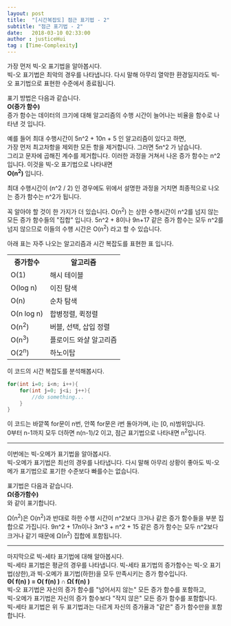 ```yaml
---
layout: post
title:  "[시간복잡도] 점근 표기법 - 2"
subtitle: "점근 표기법 - 2"
date:   2018-03-10 02:33:00
author : justiceHui
tag : [Time-Complexity]
---
```


가장 먼저 빅-오 표기법을 알아봅시다.<br>
빅-오 표기법은 최악의 경우를 나타냅니다. 다시 말해 아무리 열악한 환경일지라도 빅-오 표기법으로 표현한 수준에서 종료됩니다.

표기 방법은 다음과 같습니다.<br>
<b>O(증가 함수)</b><br>
증가 함수는 데이터의 크기에 대해 알고리즘의 수행 시간이 늘어나는 비율을 함수로 나타낸 것 입니다.

예를 들어 최대 수행시간이 5n^2 + 10n + 5 인 알고리즘이 있다고 하면,<br>
가장 먼저 최고차항을 제외한 모든 항을 제거합니다. 그러면 5n^2 가 남습니다.<br>
그리고 문자에 곱해진 계수를 제거합니다. 이러한 과정을 거쳐서 나온 증가 함수는 n^2입니다. 이것을 빅-오 표기법으로 나타내면<br>
<b>O(n<sup>2</sup>)</b> 입니다.

최대 수행시간이 (n^2 / 2) 인 경우에도 위에서 설명한 과정을 거치면 최종적으로 나오는 증가 함수는 n^2가 됩니다.

꼭 알아야 할 것이 한 가지가 더 있습니다. O(n<sup>2</sup>) 는 상한 수행시간이 n^2를 넘지 않는 모든 증가 함수들의 "집합" 입니다. 5n^2 + 8이나 9n+17 같은 증가 함수는 모두 n^2를 넘지 않으므로 이들의 수행 시간은 O(n<sup>2</sup>) 라고 할 수 있습니다.

아래 표는 자주 나오는 알고리즘과 시간 복잡도를 표현한 표 입니다.

<table>
  <tr> <th>증가함수</th><th>알고리즘</th> </tr>
  <tr> <td>O(1)</td><td>해시 테이블</td> </tr>
  <tr> <td>O(log n)</td><td>이진 탐색</td> </tr>
  <tr> <td>O(n)</td><td>순차 탐색</td> </tr>
  <tr> <td>O(n log n)</td><td>합병정렬, 퀵정렬</td> </tr>
  <tr> <td>O(n<sup>2</sup>)</td><td>버블, 선택, 삽입 정렬</td> </tr>
  <tr> <td>O(n<sup>3</sup>)</td><td>플로이드 와샬 알고리즘</td> </tr>
  <tr> <td>O(2<sup>n</sup>)</td><td>하노이탑</td> </tr>
</table>

이 코드의 시간 복잡도를 분석해봅시다.
```cpp
for(int i=0; i<n; i++){
    for(int j=0; j<i; j++){
        //do something...
    }
}
```
이 코드는 바깥쪽 for문이 n번, 안쪽 for문은 i번 돌아가며, i는 [0, n)범위입니다.<br>
0부터 n-1까지 모두 더하면 n(n-1)/2 이고, 점근 표기법으로 나타내면 n<sup>2</sup>입니다.

<hr>

이번에는 빅-오메가 표기법을 알아봅시다.<br>
빅-오메가 표기법은 최선의 경우를 나타냅니다. 다시 말해 아무리 상황이 좋아도 빅-오메가 표기법으로 표기한 수준보다 빠를수는 없습니다.<br>

표기법은 다음과 같습니다.<br>
<b>Ω(증가함수)</b><br>
와 같이 표기합니다.

Ω(n<sup>2</sup>)은 O(n<sup>2</sup>)과 반대로 하한 수행 시간이  n^2보다 크거나 같은 증가 함수들을 부분 집합으로 가집니다.  9n^2 + 17n이나 3n^3 + n^2 + 15 같은 증가 함수는 모두 n^2보다 크거나 같기 때문에 Ω(n<sup>2</sup>) 집합에 포함됩니다.

<hr>

마지막으로 빅-세타 표기법에 대해 알아봅시다.<br>
빅-세타 표기법은 평균의 경우를 나타냅니다.
빅-세타 표기법의 증가함수는 빅-오 표기법(상한),과 빅-오메가 표기법(하한)을 모두 만족시키는 증가 함수입니다.<br>
<b>Θ( f(n) ) = O( f(n) ) ∩ Ω( f(n) )</b><br>
빅-오 표기법은 자신의 증가 함수를 "넘어서지 않는" 모든 증가 함수를 포함하고,<br>
빅-오메가 표기법은 자신의 증가 함수보다 "작지 않은" 모든 증가 함수를 포함합니다.<br>
빅-세타 표기법은 위 두 표기법과는 다르게 자신의 증가율과 "같은" 증가 함수만을 포함합니다.<br>
